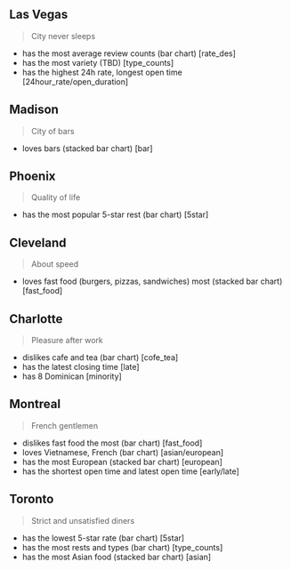 ## Las Vegas

> City never sleeps
- has the most average review counts (bar chart) [rate_des]
- has the most variety (TBD) [type_counts]
- has the highest 24h rate, longest open time [24hour_rate/open_duration]

## Madison

> City of bars
- loves bars (stacked bar chart) [bar]

## Phoenix

> Quality of life
- has the most popular 5-star rest (bar chart) [5star]

## Cleveland

> About speed
- loves fast food (burgers, pizzas, sandwiches) most (stacked bar chart) [fast_food]

## Charlotte

> Pleasure after work
- dislikes cafe and tea (bar chart) [cofe_tea]
- has the latest closing time [late]
- has 8 Dominican [minority]

## Montreal

> French gentlemen
- dislikes fast food the most (bar chart) [fast_food]
- loves Vietnamese, French (bar chart) [asian/european]
- has the most European (stacked bar chart) [european]
- has the shortest open time and latest open time [early/late]

## Toronto

> Strict and unsatisfied diners
- has the lowest 5-star rate (bar chart) [5star]
- has the most rests and types (bar chart) [type_counts]
- has the most Asian food (stacked bar chart) [asian]